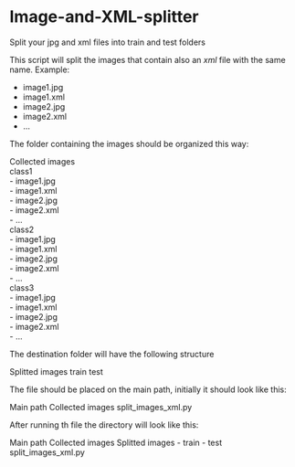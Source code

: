 # Image-and-XML-splitter
Split your jpg and xml files into train and test folders

This script will split the images that contain also an *xml* file with the same name. Example:
- image1.jpg
- image1.xml
- image2.jpg
- image2.xml
- ...

The folder containing the images should be organized this way:

Collected images<br /> 
    class1<br /> 
        - image1.jpg<br /> 
        - image1.xml<br /> 
        - image2.jpg<br /> 
        - image2.xml<br /> 
        - ...<br /> 
    class2<br /> 
        - image1.jpg<br /> 
        - image1.xml<br /> 
        - image2.jpg<br /> 
        - image2.xml<br /> 
        - ...<br /> 
    class3<br /> 
        - image1.jpg<br /> 
        - image1.xml<br /> 
        - image2.jpg<br /> 
        - image2.xml<br /> 
        - ...<br /> 
        
The destination folder will have the following structure

Splitted images
    train
    test
    
The file should be placed on the main path, initially it should look like this:
  
Main path
  Collected images
  split_images_xml.py
  
After running th file the directory will look like this:

Main path
  Collected images
  Splitted images
    - train
    - test
  split_images_xml.py
